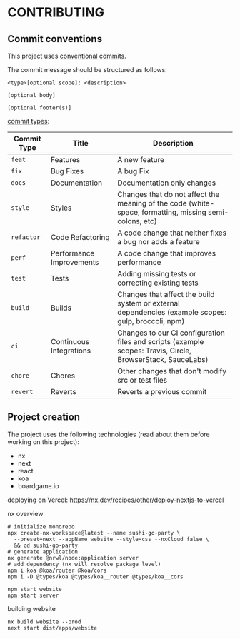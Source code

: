 # CONTRIBUTING

## Commit conventions

This project uses
[conventional commits](https://www.conventionalcommits.org/en/v1.0.0/#specification).

The commit message should be structured as follows:

```text
<type>[optional scope]: <description>

[optional body]

[optional footer(s)]
```

[commit types](https://github.com/pvdlg/conventional-changelog-metahub):

| Commit Type | Title                    | Description                                                                                                 |
| ----------- | ------------------------ | ----------------------------------------------------------------------------------------------------------- |
| `feat`      | Features                 | A new feature                                                                                               |
| `fix`       | Bug Fixes                | A bug Fix                                                                                                   |
| `docs`      | Documentation            | Documentation only changes                                                                                  |
| `style`     | Styles                   | Changes that do not affect the meaning of the code (white-space, formatting, missing semi-colons, etc)      |
| `refactor`  | Code Refactoring         | A code change that neither fixes a bug nor adds a feature                                                   |
| `perf`      | Performance Improvements | A code change that improves performance                                                                     |
| `test`      | Tests                    | Adding missing tests or correcting existing tests                                                           |
| `build`     | Builds                   | Changes that affect the build system or external dependencies (example scopes: gulp, broccoli, npm)         |
| `ci`        | Continuous Integrations  | Changes to our CI configuration files and scripts (example scopes: Travis, Circle, BrowserStack, SauceLabs) |
| `chore`     | Chores                   | Other changes that don't modify src or test files                                                           |
| `revert`    | Reverts                  | Reverts a previous commit                                                                                   |

## Project creation

The project uses the following technologies (read about them before working on
this project):

- nx
- next
- react
- koa
- boardgame.io

deploying on Vercel: <https://nx.dev/recipes/other/deploy-nextjs-to-vercel>

nx overview

```shell
# initialize monorepo
npx create-nx-workspace@latest --name sushi-go-party \
  --preset=next --appName website --style=css --nxCloud false \
  && cd sushi-go-party
# generate application
nx generate @nrwl/node:application server
# add dependency (nx will resolve package level)
npm i koa @koa/router @koa/cors
npm i -D @types/koa @types/koa__router @types/koa__cors

npm start website
npm start server
```

building website

```shell
nx build website --prod
next start dist/apps/website
```
